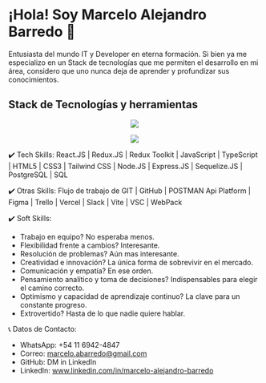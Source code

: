 <h1> ¡Hola! Soy Marcelo Alejandro Barredo 👋 </h1>

Entusiasta del mundo IT y Developer en eterna formación. Si bien ya me especializo en un Stack de tecnologías que me permiten el desarrollo en mi área, considero que uno nunca deja de aprender y profundizar sus conocimientos. 

<h2> Stack de Tecnologías y herramientas </h2>
<p align="center">
  <a>
    <img src="https://skillicons.dev/icons?i=html,react,redux,css,tailwind,js,ts,nodejs,express,postgres" />
  </a>
</p>
<p align="center">
  <a>
    <img src="https://skillicons.dev/icons?i=git,github,figma,vercel,vite,vscode,webpack" />
  </a>
</p>



✔️ Tech Skills: React.JS | Redux.JS | Redux Toolkit | JavaScript | TypeScript | HTML5 | CSS3 | Tailwind CSS | Node.JS | Express.JS | Sequelize.JS | PostgreSQL | SQL

✔️ Otras Skills: Flujo de trabajo de GIT | GitHub | POSTMAN Api Platform | Figma | Trello | Vercel | Slack | Vite | VSC | WebPack

✔️ Soft Skills: 
 - Trabajo en equipo? No esperaba menos.
 - Flexibilidad frente a cambios? Interesante.
 - Resolución de problemas? Aún mas interesante.
 - Creatividad e innovación? La única forma de sobrevivir en el mercado.
 - Comunicación y empatía? En ese orden.
 - Pensamiento analítico y toma de decisiones? Indispensables para elegir el camino correcto.
 - Optimismo y capacidad de aprendizaje continuo? La clave para un constante progreso.
 - Extrovertido? Hasta de lo que nadie quiere hablar.

📞 Datos de Contacto: 
 - WhatsApp: +54 11 6942-4847
 - Correo: marcelo.abarredo@gmail.com
 - GitHub: DM in LinkedIn
 - LinkedIn: www.linkedin.com/in/marcelo-alejandro-barredo

<!--
**MarceloBarredo/MarceloBarredo** is a ✨ _special_ ✨ repository because its `README.md` (this file) appears on your GitHub profile.

Here are some ideas to get you started:

- 🔭 I’m currently working on ...
- 🌱 I’m currently learning ...
- 👯 I’m looking to collaborate on ...
- 🤔 I’m looking for help with ...
- 💬 Ask me about ...
- 📫 How to reach me: ...
- 😄 Pronouns: ...
- ⚡ Fun fact: ...
-->
